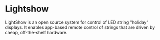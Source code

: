# Lightshow

LightShow is an open source system for control of LED string "holiday" displays.
It enables app-based remote control of strings that are driven by cheap,
off-the-shelf hardware.
